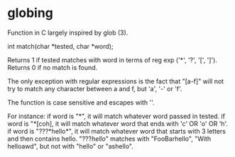# globing
Function in C largely inspired by glob (3).

int     match(char *tested, char *word);

Returns 1 if tested matches with word in terms of reg exp ('\*', '?', '[', ']').
Returns 0 if no match is found.

The only exception with regular expressions is the fact that "[a-f]" will not try to match any character between a and f,
but 'a', '-' or 'f'.

The function is case sensitive and escapes with '\'.

For instance: 
if word is "\*", it will match whatever word passed in tested.
if word is "\*[coh], it will match whatever word that ends with 'c' OR 'o' OR 'h'.
if word is "???\*hello\*", it will match whatever word that starts with 3 letters and then contains hello. 
"???*hello*" matches with "FooBarhello", "With helloawd", but not with "hello" or "ashello".
